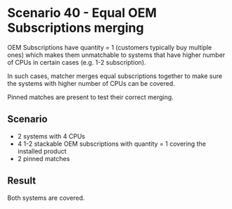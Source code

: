 Scenario 40 - Equal OEM Subscriptions merging
=============================================

OEM Subscriptions have quantity = 1 (customers typically buy multiple ones)
which makes them unmatchable to systems that have higher number of CPUs in
certain cases (e.g. 1-2 subscription).

In such cases, matcher merges equal subscriptions together to make sure the
systems with higher number of CPUs can be covered.

Pinned matches are present to test their correct merging.

Scenario
--------
- 2 systems with 4 CPUs
- 4 1-2 stackable OEM subscriptions with quantity = 1 covering the installed
  product
- 2 pinned matches

Result
------
Both systems are covered.

